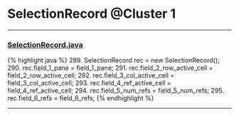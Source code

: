 # SelectionRecord @Cluster 1

***

### [SelectionRecord.java](https://searchcode.com/codesearch/view/15642427/)
{% highlight java %}
289. SelectionRecord rec = new SelectionRecord();
290. rec.field_1_pane = field_1_pane;
291. rec.field_2_row_active_cell = field_2_row_active_cell;
292. rec.field_3_col_active_cell = field_3_col_active_cell;
293. rec.field_4_ref_active_cell = field_4_ref_active_cell;
294. rec.field_5_num_refs = field_5_num_refs;
295. rec.field_6_refs = field_6_refs;
{% endhighlight %}

***


